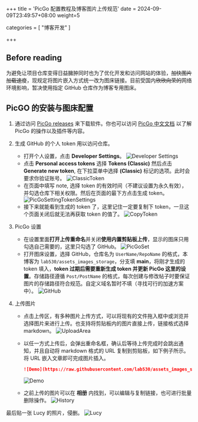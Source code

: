 +++
title = 'PicGo 配置教程及博客图片上传规范'
date = 2024-09-09T23:49:57+08:00
weight=5

categories = [
    "博客开发"
]

+++

## Before reading
为避免让项目仓库变得日益臃肿同时也为了优化开发和访问网站的体验，~~加快图片加载速度~~，现规定将图片嵌入方式统一改为图床链接。目前受国内~~欣欣向荣的~~网络环境影响，暂决使用指定 GitHub 仓库作为博客专用图床。

## PicGO 的安装与图床配置

1. 通过访问 [PicGo releases](https://github.com/Molunerfinn/PicGoreleases) 来下载软件。你也可以访问 [PicGo 中文文档](https://picgo.github.io/PicGo-Doc/zh/guide/) 以了解 PicGo 的操作以及插件等内容。
2. 生成 GitHub 的个人 token 用以访问仓库。
    - 打开个人设置，点击 **Developer Settings**。
    ![Developer Settings](https://raw.githubusercontent.com/lab530/assets_images_storage/main/Post/PicGoSettingDevelopS.png)  
    - 点击 **Personal access tokens** 选择 **Tokens (Classic)** 然后点击 **Generate new token**, 在下拉菜单中选择 **(Classic)** 标记的选项。此时会要求你验证账号。
    ![ClassicToken](https://raw.githubusercontent.com/lab530/assets_images_storage/main/Post/PicGoSettingClassicToken.png)  
    - 在页面中填写 note, 选择 token 的有效时间（不建议设置为永久有效），并勾选仓库下相关权限。然后在页面的最下方点击生成 token。
    ![PicGoSettingTokenSettings](https://raw.githubusercontent.com/lab530/assets_images_storage/main/Post/PicGoSettingTokenSettings.png)
    - 接下来就能看到生成的 token 了，这里记住一定要复制下 token，一旦这个页面关闭后就无法再获取 token 的值了。
    ![CopyToken](https://raw.githubusercontent.com/lab530/assets_images_storage/main/Post/PicGoSettingCopyToken.png)

3. PicGo 设置
    - 在设置里面**打开上传重命名**并关闭**使用内置剪贴板上传**，显示的图床只用勾选自己需要的，这里只勾选了 GitHub。
    ![PicGoSet](https://raw.githubusercontent.com/lab530/assets_images_storage/main/Post/PicGoSettingPicGoSet.png)
    - 打开图床设置，选择 GitHub，仓库名为 `UserName/RepoName` 的格式，本博客为 `lab530/assets_images_storage`，分支填 **main**，将刚才生成的 token 填入，**token 过期后需要重新生成 token 并更新 PicGo 这里的设置**。存储路径遵循 `Post/PostName` 的格式，每次创建与修改帖子时要保证图片的存储路径符合规范。自定义域名暂时不填（寻找可行的加速方案中）。
    ![GitHub](https://raw.githubusercontent.com/lab530/assets_images_storage/main/Post/PicGoSettingPicGo.png)
4. 上传图片
    - 点击上传区，有多种图片上传方式，可以将现有的文件拖入框中或浏览并选择图片来进行上传。也支持将剪贴板内的图片直接上传，链接格式选择 markdown。
    ![UploadArea](https://raw.githubusercontent.com/lab530/assets_images_storage/main/Post/PicGoSettingUpLoadArea.png)
    - 以任一方式上传后，会弹出重命名框，确认后等待上传完成时会跳出通知，并且自动将 markdown 格式的 URL 复制到剪贴板，如下例子所示。将 URL 嵌入文章即可完成图片插入。
        ``` markdown
        ![Demo](https://raw.githubusercontent.com/lab530/assets_images_storage/main/Post/PicGoSetting20221023184655.png)
        ```
        ![Demo](https://raw.githubusercontent.com/lab530/assets_images_storage/main/Post/PicGoSetting20221023184655.png)

    - 之前上传的图片可以在 **相册** 内找到，可以编辑与复制链接，也可进行批量删除操作。
    ![History](https://raw.githubusercontent.com/lab530/assets_images_storage/main/Post/PicGoSettingHistory.png)


最后贴一张 Lucy 的照片，侵删。
![Lucy](https://raw.githubusercontent.com/lab530/assets_images_storage/main/Post/PicGoSettingLucy)